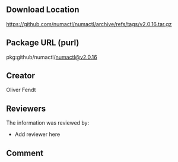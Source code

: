## Download Location

https://github.com/numactl/numactl/archive/refs/tags/v2.0.16.tar.gz

## Package URL (purl)

pkg:github/numactl/numactl@v2.0.16

## Creator

Oliver Fendt

## Reviewers

The information was reviewed by:

* Add reviewer here

## Comment

